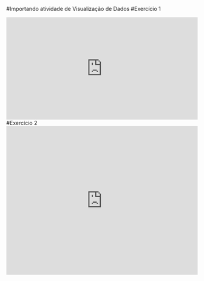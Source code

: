 #Importando atividade de Visualização de Dados
#Exercício 1
<iframe width="100%" height="270" frameborder="0"
  src="https://observablehq.com/embed/@alexandre-lima-ws/vega-lite-api-exercicios-2023@182?cells=GraficoBarras&api_key=130d4bf9a9ff6c6563f865b2c56ccf3c55ef9d18"></iframe>
#Exercício 2
<iframe width="100%" height="392" frameborder="0"
  src="https://observablehq.com/embed/@alexandre-lima-ws/vega-lite-api-exercicios-2023@182?cells=Scatterplot&api_key=130d4bf9a9ff6c6563f865b2c56ccf3c55ef9d18"></iframe>
  
